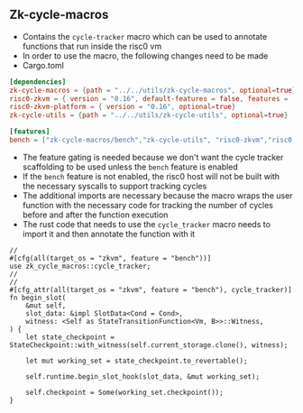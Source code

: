 ## Zk-cycle-macros
* Contains the `cycle-tracker` macro which can be used to annotate functions that run inside the risc0 vm
* In order to use the macro, the following changes need to be made
* Cargo.toml
```toml
[dependencies]
zk-cycle-macros = {path = "../../utils/zk-cycle-macros", optional=true}
risc0-zkvm = { version = "0.16", default-features = false, features = ["std"], optional=true}
risc0-zkvm-platform = { version = "0.16", optional=true}
zk-cycle-utils = {path = "../../utils/zk-cycle-utils", optional=true}

[features]
bench = ["zk-cycle-macros/bench","zk-cycle-utils", "risc0-zkvm","risc0-zkvm-platform"]
```
* The feature gating is needed because we don't want the cycle tracker scaffolding to be used unless the `bench` feature is enabled
* If the `bench` feature is not enabled, the risc0 host will not be built with the necessary syscalls to support tracking cycles
* The additional imports are necessary because the macro wraps the user function with the necessary code for tracking the number of cycles before and after the function execution
* The rust code that needs to use the `cycle_tracker` macro needs to import it and then annotate the function with it
```rust,ignore
//
#[cfg(all(target_os = "zkvm", feature = "bench"))]
use zk_cycle_macros::cycle_tracker;
// 
//
#[cfg_attr(all(target_os = "zkvm", feature = "bench"), cycle_tracker)]
fn begin_slot(
    &mut self,
    slot_data: &impl SlotData<Cond = Cond>,
    witness: <Self as StateTransitionFunction<Vm, B>>::Witness,
) {
    let state_checkpoint = StateCheckpoint::with_witness(self.current_storage.clone(), witness);

    let mut working_set = state_checkpoint.to_revertable();

    self.runtime.begin_slot_hook(slot_data, &mut working_set);

    self.checkpoint = Some(working_set.checkpoint());
}
```